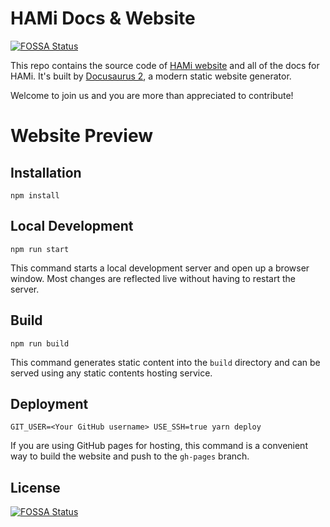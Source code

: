# HAMi Docs & Website
[![FOSSA Status](https://app.fossa.com/api/projects/git%2Bgithub.com%2FProject-HAMi%2Fwebsite.svg?type=shield)](https://app.fossa.com/projects/git%2Bgithub.com%2FProject-HAMi%2Fwebsite?ref=badge_shield)


This repo contains the source code of [HAMi website](http://Karmada.io/) and all of the docs for HAMi.
It's built by [Docusaurus 2](https://docusaurus.io/), a modern static website generator.

Welcome to join us and you are more than appreciated to contribute!


# Website Preview


## Installation

```console
npm install
```

## Local Development

```console
npm run start
```

This command starts a local development server and open up a browser window. Most changes are reflected live without having to restart the server.

## Build

```console
npm run build
```

This command generates static content into the `build` directory and can be served using any static contents hosting service.

## Deployment

```console
GIT_USER=<Your GitHub username> USE_SSH=true yarn deploy
```

If you are using GitHub pages for hosting, this command is a convenient way to build the website and push to the `gh-pages` branch.


## License
[![FOSSA Status](https://app.fossa.com/api/projects/git%2Bgithub.com%2FProject-HAMi%2Fwebsite.svg?type=large)](https://app.fossa.com/projects/git%2Bgithub.com%2FProject-HAMi%2Fwebsite?ref=badge_large)